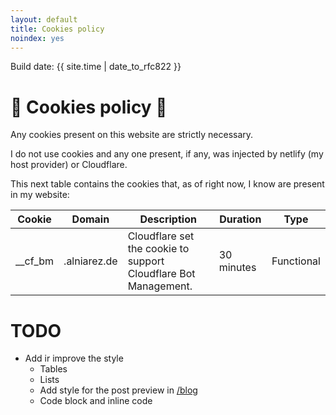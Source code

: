 ```yaml
---
layout: default
title: Cookies policy
noindex: yes
---
```


Build date: {{ site.time | date_to_rfc822 }}

# 🍪 Cookies policy 🍪

Any cookies present on this website are strictly necessary.

I do not use cookies and any one present, if any, was injected by netlify (my host provider) or Cloudflare.

This next table contains the cookies that, as of right now, I know are present in my website:

| Cookie  | Domain       | Description                                                     | Duration   | Type       |
|---------|--------------|-----------------------------------------------------------------|------------|------------|
| __cf_bm | .alniarez.de | Cloudflare set the cookie to support Cloudflare Bot Management. | 30 minutes | Functional |

# TODO
* Add ir improve the style
  - Tables
  - Lists
  - Add style for the post preview in [/blog](https://alniarez.de/blog/)
  - Code block and inline code
